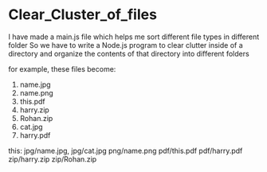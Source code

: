 # Clear_Cluster_of_files
I have made a main.js file which helps me sort different file types in different folder 
 So we have to write a Node.js program to clear clutter inside of a directory and organize the contents of that directory into different folders

 for example, these files become:

 1. name.jpg
 2. name.png
 3. this.pdf 
 4. harry.zip
 5. Rohan.zip
 6. cat.jpg 
 7. harry.pdf

 this: 
 jpg/name.jpg, jpg/cat.jpg 
 png/name.png 
 pdf/this.pdf pdf/harry.pdf
 zip/harry.zip zip/Rohan.zip
